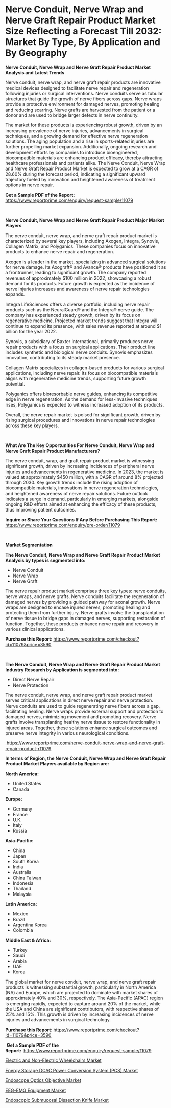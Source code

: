<p><h1>Nerve Conduit, Nerve Wrap and Nerve Graft Repair Product Market Size Reflecting a Forecast Till 2032: Market By Type, By Application and By Geography</h1></p><p><strong>Nerve Conduit, Nerve Wrap and Nerve Graft Repair Product Market Analysis and Latest Trends</strong></p>
<p><p>Nerve conduit, nerve wrap, and nerve graft repair products are innovative medical devices designed to facilitate nerve repair and regeneration following injuries or surgical interventions. Nerve conduits serve as tubular structures that guide the growth of nerve fibers across gaps. Nerve wraps provide a protective environment for damaged nerves, promoting healing and reducing scarring. Nerve grafts are harvested from the patient or a donor and are used to bridge larger defects in nerve continuity.</p><p>The market for these products is experiencing robust growth, driven by an increasing prevalence of nerve injuries, advancements in surgical techniques, and a growing demand for effective nerve regeneration solutions. The aging population and a rise in sports-related injuries are further propelling market expansion. Additionally, ongoing research and development efforts by companies to introduce bioengineered, biocompatible materials are enhancing product efficacy, thereby attracting healthcare professionals and patients alike. The Nerve Conduit, Nerve Wrap and Nerve Graft Repair Product Market is expected to grow at a CAGR of 28.60% during the forecast period, indicating a significant upward trajectory fueled by innovation and heightened awareness of treatment options in nerve repair.</p></p>
<p><strong>Get a Sample PDF of the Report:&nbsp;</strong> <a href="https://www.reportprime.com/enquiry/request-sample/11079?utm_campaign=2010&utm_medium=2&utm_source=Github&utm_content=ia&utm_term=20032025&utm_id=nerve-conduit-nerve-wrap-and-nerve-graft-repair-product">https://www.reportprime.com/enquiry/request-sample/11079</a></p>
<p>&nbsp;</p>
<p><strong>Nerve Conduit, Nerve Wrap and Nerve Graft Repair Product Major Market Players</strong></p>
<p><p>The nerve conduit, nerve wrap, and nerve graft repair product market is characterized by several key players, including Axogen, Integra, Synovis, Collagen Matrix, and Polyganics. These companies focus on innovative products to enhance nerve repair and regeneration.</p><p>Axogen is a leader in the market, specializing in advanced surgical solutions for nerve damage. Its Axograft® and Avance® products have positioned it as a frontrunner, leading to significant growth. The company reported revenues of approximately $100 million in 2022, showcasing a robust demand for its products. Future growth is expected as the incidence of nerve injuries increases and awareness of nerve repair technologies expands.</p><p>Integra LifeSciences offers a diverse portfolio, including nerve repair products such as the NeuralGuard® and the Integra® nerve guide. The company has experienced steady growth, driven by its focus on regenerative medicine. Projected market trends suggest that Integra will continue to expand its presence, with sales revenue reported at around $1 billion for the year 2022.</p><p>Synovis, a subsidiary of Baxter International, primarily produces nerve repair products with a focus on surgical applications. Their product line includes synthetic and biological nerve conduits. Synovis emphasizes innovation, contributing to its steady market presence.</p><p>Collagen Matrix specializes in collagen-based products for various surgical applications, including nerve repair. Its focus on biocompatible materials aligns with regenerative medicine trends, supporting future growth potential.</p><p>Polyganics offers bioresorbable nerve guides, enhancing its competitive edge in nerve regeneration. As the demand for less-invasive techniques rises, Polyganics is expected to witness increased adoption of its products.</p><p>Overall, the nerve repair market is poised for significant growth, driven by rising surgical procedures and innovations in nerve repair technologies across these key players.</p></p>
<p>&nbsp;</p>
<p><strong>What Are The Key Opportunities For Nerve Conduit, Nerve Wrap and Nerve Graft Repair Product Manufacturers?</strong></p>
<p><p>The nerve conduit, wrap, and graft repair product market is witnessing significant growth, driven by increasing incidences of peripheral nerve injuries and advancements in regenerative medicine. In 2023, the market is valued at approximately $450 million, with a CAGR of around 8% projected through 2030. Key growth trends include the rising adoption of biocompatible materials, innovations in nerve regeneration technologies, and heightened awareness of nerve repair solutions. Future outlook indicates a surge in demand, particularly in emerging markets, alongside ongoing R&D efforts aimed at enhancing the efficacy of these products, thus improving patient outcomes.</p></p>
<p><strong>Inquire or Share Your Questions If Any Before Purchasing This Report:</strong> <a href="https://www.reportprime.com/enquiry/pre-order/11079?utm_campaign=2010&utm_medium=2&utm_source=Github&utm_content=ia&utm_term=20032025&utm_id=nerve-conduit-nerve-wrap-and-nerve-graft-repair-product">https://www.reportprime.com/enquiry/pre-order/11079</a></p>
<p>&nbsp;</p>
<p><strong>Market Segmentation</strong></p>
<p><strong>The Nerve Conduit, Nerve Wrap and Nerve Graft Repair Product Market Analysis by types is segmented into:</strong></p>
<p><ul><li>Nerve Conduit</li><li>Nerve Wrap</li><li>Nerve Graft</li></ul></p>
<p><p>The nerve repair product market comprises three key types: nerve conduits, nerve wraps, and nerve grafts. Nerve conduits facilitate the regeneration of damaged nerves by providing a guided pathway for axonal growth. Nerve wraps are designed to encase injured nerves, promoting healing and protecting them from further injury. Nerve grafts involve the transplantation of nerve tissue to bridge gaps in damaged nerves, supporting restoration of function. Together, these products enhance nerve repair and recovery in various clinical applications.</p></p>
<p><strong>Purchase this Report:&nbsp;</strong><a href="https://www.reportprime.com/checkout?id=11079&price=3590&utm_campaign=2010&utm_medium=2&utm_source=Github&utm_content=ia&utm_term=20032025&utm_id=nerve-conduit-nerve-wrap-and-nerve-graft-repair-product">https://www.reportprime.com/checkout?id=11079&price=3590</a></p>
<p>&nbsp;</p>
<p><strong>The Nerve Conduit, Nerve Wrap and Nerve Graft Repair Product Market Industry Research by Application is segmented into:</strong></p>
<p><ul><li>Direct Nerve Repair</li><li>Nerve Protection</li></ul></p>
<p><p>The nerve conduit, nerve wrap, and nerve graft repair product market serves critical applications in direct nerve repair and nerve protection. Nerve conduits are used to guide regenerating nerve fibers across a gap, facilitating healing. Nerve wraps provide external support and protection to damaged nerves, minimizing movement and promoting recovery. Nerve grafts involve transplanting healthy nerve tissue to restore functionality in injured areas. Together, these solutions enhance surgical outcomes and preserve nerve integrity in various neurological conditions.</p></p>
<p><a href="https://www.reportprime.com/nerve-conduit-nerve-wrap-and-nerve-graft-repair-product-r11079?utm_campaign=2010&utm_medium=2&utm_source=Github&utm_content=ia&utm_term=20032025&utm_id=nerve-conduit-nerve-wrap-and-nerve-graft-repair-product">&nbsp;https://www.reportprime.com/nerve-conduit-nerve-wrap-and-nerve-graft-repair-product-r11079</a></p>
<p><strong>In terms of Region, the Nerve Conduit, Nerve Wrap and Nerve Graft Repair Product Market Players available by Region are:</strong></p>
<p>
    <p> <strong> North America: </strong>
        <ul>
            <li>United States</li>
            <li>Canada</li>
        </ul>
        </p> 
    <p> <strong> Europe: </strong>
        <ul>
            <li>Germany</li>
            <li>France</li>
            <li>U.K.</li>
            <li>Italy</li>
            <li>Russia</li>
        </ul>
        </p> 
    <p> <strong> Asia-Pacific: </strong>
        <ul>
            <li>China</li>
            <li>Japan</li>
            <li>South Korea</li>
            <li>India</li>
            <li>Australia</li>
            <li>China Taiwan</li>
            <li>Indonesia</li>
            <li>Thailand</li>
            <li>Malaysia</li>
        </ul>
        </p> 
    <p> <strong> Latin America: </strong>
        <ul>
            <li>Mexico</li>
            <li>Brazil</li>
            <li>Argentina Korea</li>
            <li>Colombia</li>
        </ul>
        </p> 
    <p> <strong> Middle East & Africa: </strong>
        <ul>
            <li>Turkey</li>
            <li>Saudi</li>
            <li>Arabia</li>
            <li>UAE</li>
            <li>Korea</li>
        </ul>
    </p>
    </p>
<p><p>The global market for nerve conduit, nerve wrap, and nerve graft repair products is witnessing substantial growth, particularly in North America (NA) and Europe, which are projected to dominate with market shares of approximately 40% and 30%, respectively. The Asia-Pacific (APAC) region is emerging rapidly, expected to capture around 20% of the market, while the USA and China are significant contributors, with respective shares of 25% and 15%. This growth is driven by increasing incidences of nerve injuries and advancements in surgical technology.</p></p>
<p><strong>Purchase this Report: </strong><a href="https://www.reportprime.com/checkout?id=11079&price=3590&utm_campaign=2010&utm_medium=2&utm_source=Github&utm_content=ia&utm_term=20032025&utm_id=nerve-conduit-nerve-wrap-and-nerve-graft-repair-product">https://www.reportprime.com/checkout?id=11079&price=3590</a></p>
<p>&nbsp;<strong>Get a Sample PDF of the Report:&nbsp;&nbsp;</strong><a href="https://www.reportprime.com/enquiry/request-sample/11079?utm_campaign=2010&utm_medium=2&utm_source=Github&utm_content=ia&utm_term=20032025&utm_id=nerve-conduit-nerve-wrap-and-nerve-graft-repair-product">https://www.reportprime.com/enquiry/request-sample/11079</a></p>
<p><strong></strong></p>
<p><p><a href="https://github.com/norbyboyse4d/Market-Research-Report-List-1/blob/main/electric-and-non-electric-wheelchairs-market.md?utm_campaign=2010&utm_medium=2&utm_source=Github&utm_content=ia&utm_term=20032025&utm_id=nerve-conduit-nerve-wrap-and-nerve-graft-repair-product">Electric and Non-Electric Wheelchairs Market</a></p><p><a href="https://github.com/BryceTownsendr/Market-Research-Report-List-7/blob/main/energy-storage-dcac-power-conversion-system-pcs-market.md?utm_campaign=2010&utm_medium=2&utm_source=Github&utm_content=ia&utm_term=20032025&utm_id=nerve-conduit-nerve-wrap-and-nerve-graft-repair-product">Energy Storage DCAC Power Conversion System (PCS) Market</a></p><p><a href="https://github.com/matotwipff14/Market-Research-Report-List-1/blob/main/endoscope-optics-objective-market.md?utm_campaign=2010&utm_medium=2&utm_source=Github&utm_content=ia&utm_term=20032025&utm_id=nerve-conduit-nerve-wrap-and-nerve-graft-repair-product">Endoscope Optics Objective Market</a></p><p><a href="https://github.com/oatisorenscl/Market-Research-Report-List-1/blob/main/eeg-emg-equipment-market.md?utm_campaign=2010&utm_medium=2&utm_source=Github&utm_content=ia&utm_term=20032025&utm_id=nerve-conduit-nerve-wrap-and-nerve-graft-repair-product">EEG-EMG Equipment Market</a></p><p><a href="https://github.com/leolamarnal9/Market-Research-Report-List-1/blob/main/endoscopic-submucosal-dissection-knife-market.md?utm_campaign=2010&utm_medium=2&utm_source=Github&utm_content=ia&utm_term=20032025&utm_id=nerve-conduit-nerve-wrap-and-nerve-graft-repair-product">Endoscopic Submucosal Dissection Knife Market</a></p></p>